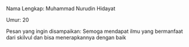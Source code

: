 Nama Lengkap: Muhammad Nurudin Hidayat

Umur: 20

Pesan yang ingin disampaikan: Semoga mendapat ilmu yang bermanfaat dari skilvul dan bisa menerapkannya dengan baik
